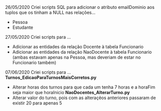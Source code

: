 26/05/2020
Criei scripts SQL para adicionar o atributo emailDominio aos tuplos que os tinham a NULL nas relações...
- Pessoa 
- Estudante

27/05/2020
Criei scripts para ...
- Adicionar as entidades da relação Docente à tabela Funcionario 
- Adicionar as entidades da relação NaoDocente à tabela Funcionario 
(ambas estavam apenas na Pessoa, mas deveriam de estar no Funcionario também)

07/06/2020
Criei scripts para ...
**Turnos_EdicaoParaTurnosMaisCorretos.py** 
- Alterar horas dos turnos para que cada um tenha 7 horas e a horaFim seja maior que horaInicio
**NaoDocentes_AlterarTurno.py**
- Alterar valor do turno, pois com as alteraçẽos anteriores passaram de existir 20 para apenas 5
